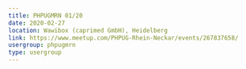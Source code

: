 ```yaml
---
title: PHPUGMRN 01/20
date: 2020-02-27
location: Wawibox (caprimed GmbH), Heidelberg
link: https://www.meetup.com/PHPUG-Rhein-Neckar/events/267837658/
usergroup: phpugmrn
type: usergroup
---
```

